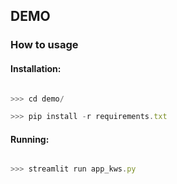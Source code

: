 ## DEMO 


### How to usage

#### Installation:

```js

>>> cd demo/

>>> pip install -r requirements.txt
```

#### Running:

```js

>>> streamlit run app_kws.py

```